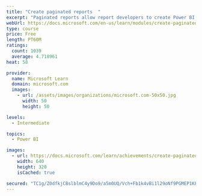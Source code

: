 ```yaml
---
title: "Create paginated reports  "
excerpt: "Paginated reports allow report developers to create Power BI artifacts that have tightly controlled rendering requirements. Paginated reports are ideal for creating sales invoices, receipts, purchase orders, and tabular data. This module will teach you how to create reports, add parameters, and work with tables and charts in paginated reports."
webUrl: https://docs.microsoft.com/en-us/learn/modules/create-paginated-reports-power-bi/
type: course
price: Free
length: PT60M
ratings:
  count: 1039
  average: 4.718961
heat: 58

provider:
  name: Microsoft Learn
  domain: microsoft.com
  images:
    - url: /assets/images/organizations/microsoft.com-50x50.jpg
      width: 50
      height: 50

levels:
  - Intermediate

topics:
  - Power BI

images:
  - url: https://docs.microsoft.com/learn/achievements/create-paginated-reports-power-bi-social.png
    width: 640
    height: 320
    isCached: true

secured: "TC1g/Z0dfkjCBslblmC4y9Do9/a5m0UQ/Vch+Fb1k4vBi1l29oNf9PGMEP1KF0XCROol2gvYi/Bq96nyTwoUQHI4Im4S0VeET8k8dK8K9YX3AGfq8vHH7PG1TXrOOIaiKROEF5QcmQH4sqZHNb+jvrOnckxMIm3l94hROrVc7JU8m5ncnj+w0YQhhxhsru0GDuGvyRF72ESaOdYWwM9mxbTPVB+oi6XOBzfol/DyxNnp0zcDdMTQ/kLs/dBiYw3lS1GO/qQ+G2H/G+ratMT4JumDJNq5Jlj4M5om2Yc+bYn2tadA90VdLfHIxmSKvVwOg1gZRGKWVeyn2o2UI+05hDCfee0avtYXt1f/V3MU4fqhfavJc4QLlJwpQgJDoC7uCgj9w5SUIUOgSBCEzBypd4sNe/fYTnUcveIa9ev7rkE=;SZAYxi5hV63Nz+36Skeefg=="
---
```


